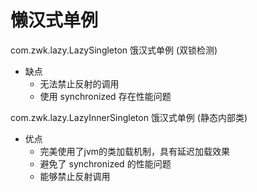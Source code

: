 # 懒汉式单例

com.zwk.lazy.LazySingleton  饿汉式单例 (双锁检测)
* 缺点
  * 无法禁止反射的调用
  * 使用 synchronized 存在性能问题
  
com.zwk.lazy.LazyInnerSingleton  饿汉式单例 (静态内部类)
* 优点
  * 完美使用了jvm的类加载机制，具有延迟加载效果
  * 避免了 synchronized 的性能问题
  * 能够禁止反射调用

